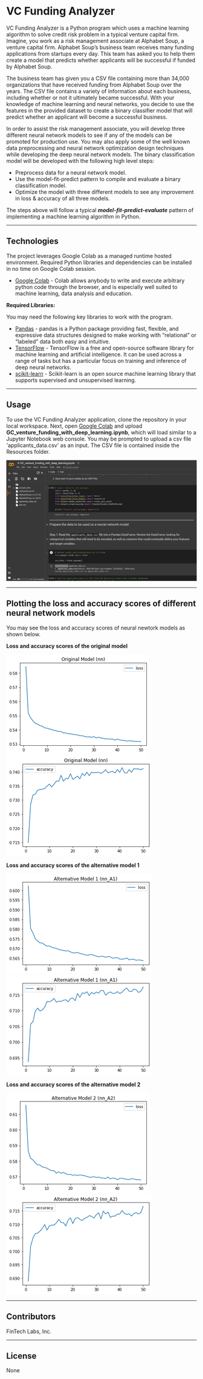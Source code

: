 # VC Funding Analyzer

VC Funding Analyzer is a Python program which uses a machine learning algorithm to solve credit risk problem in a typical venture capital firm. Imagine, you work as a risk management associate at Alphabet Soup, a venture capital firm. Alphabet Soup’s business team receives many funding applications from startups every day. This team has asked you to help them create a model that predicts whether applicants will be successful if funded by Alphabet Soup.

The business team has given you a CSV file containing more than 34,000 organizations that have received funding from Alphabet Soup over the years. The CSV file contains a variety of information about each business, including whether or not it ultimately became successful. With your knowledge of machine learning and neural networks, you decide to use the features in the provided dataset to create a binary classifier model that will predict whether an applicant will become a successful business.

In order to assist the risk management associate, you will develop three different neural network models to see if any of the models can be promoted for production use. You may also apply some of the well known data preprocessing and neural network optimization design techniques while developing the deep neural network models. The binary classification model will be developed with the following high level steps:

* Preprocess data for a neural network model.
* Use the model-fit-predict pattern to compile and evaluate a binary classification model.
* Optimize the model with three different models to see any improvement in loss & accuracy of all three models.

The steps above will follow a typical ***model-fit-predict-evaluate*** pattern of implementing a machine learning algorithm in Python.

---

## Technologies

The project leverages Google Colab as a managed runtime hosted environment. Required Python libraries and dependencies can be installed in no time on Google Colab session.
* [Google Colab](https://colab.research.google.com/) - Colab allows anybody to write and execute arbitrary python code through the browser, and is especially well suited to machine learning, data analysis and education.

**Required Libraries:**

You may need the following key libraries to work with the program.

- [Pandas](https://pandas.pydata.org/docs/reference/index.html) - pandas is a Python package providing fast, flexible, and expressive data structures designed to make working with “relational” or “labeled” data both easy and intuitive.
- [TensorFlow](https://www.tensorflow.org/learn) - TensorFlow is a free and open-source software library for machine learning and artificial intelligence. It can be used across a range of tasks but has a particular focus on training and inference of deep neural networks.
- [scikit-learn](https://scikit-learn.org/stable/getting_started.html/) - Scikit-learn is an open source machine learning library that supports supervised and unsupervised learning.

---

## Usage

To use the VC Funding Analyzer application, clone the repository in your local workspace. Next, open [Google Colab](https://colab.research.google.com/) and upload **GC_venture_funding_with_deep_learning.ipynb**, which will load similar to a Jupyter Notebook web console. You may be prompted to upload a csv file 'applicants_data.csv' as an input. The CSV file is contained inside the Resources folder.

![Google Colab](Images/app_usage.png)

---

## Plotting the loss and accuracy scores of different neural network models

You may see the loss and accuracy scores of neural newtork models as shown below.

**Loss and accuracy scores of the original model**


![Loss scores](Images/ml.png "Original Model: loss scores") ![Accuracy scores](Images/ma.png "Original Model: accuracy scores")

**Loss and accuracy scores of the alternative model 1**

![Loss scores](Images/ml1.png "Alternative Model 1: loss scores") ![Accuracy scores](Images/ma1.png "Alternative Model 1: accuracy scores")

**Loss and accuracy scores of the alternative model 2**

![Loss scores](Images/ml2.png "Alternative Model 2: loss scores") ![Accuracy scores](Images/ma2.png "Alternative Model 2: accuracy scores")

---

## Contributors

FinTech Labs, Inc.

---

## License

None